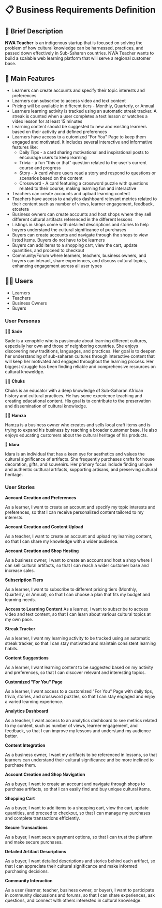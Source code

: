 # 📋 Business Requirements Definition

## 📝 Brief Description
**NWA Teacher** is an indigenous startup that is focused on solving the problem of how cultural knowledge can be harnessed, practices, and passed down effectively in Sub-Saharan countries. NWA Teacher wants to build a scalable web learning platform that will serve a regional customer base.

## 🧰 Main Features
* Learners can create accounts and specify their topic interests and preferences
* Learners can subscribe to access video and text content
* Pricing will be available in different tiers - Monthly, Quarterly, or Annual
* Learners learning activity is tracked using an automatic streak tracker. A streak is counted when a user completes a text lesson or watches a video lesson for at least 15 minutes
* Learning content should be suggested to new and existing learners based on their activity and defined preferences
* Learners have access to a cutomized "For You" Page to keep them engaged and motivated. It includes several interactive and informative features like:
  - Daily Tips - a card sharing motivational and inspirational posts to encourage users to keep learning
  - Trivia - a fun "this or that" question related to the user's current course and progress
  - Story - A card where users read a story and respond to questions or scenarios based on the content
  - Crossword - A card featuring a crossword puzzle with questions related to their course, making learning fun and interactive 
* Teachers can create accounts and upload learning content
* Teachers have access to analytics dashboard relevant metrics related to their content such as number of views, learner engagement, feedback, etcetera
* Business owners can create accounts and host shops where they sell different cultural artifacts referenced in the different lessons
* Listings in shops come with detailed descriptions and stories to help buyers understand the cultural significance of purchases
* Buyers can create accounts and navigate through the shops to view listed items. Buyers do not have to be learners
* Buyers can add items to a shopping cart, view the cart, update quantities, and proceed to checkout
* Community/Forum where learners, teachers, business owners, and buyers can interact, share experiences, and discuss cultural topics, enhancing engagement across all user types

## 👩‍💻 Users
* Learners
* Teachers
* Business Owners
* Buyers

### User Personas
**🧑‍🎓 Sade**

Sade is a xenophile who is passionate about learning different cultures, especially her own and those of neighboring countries. She enjoys discovering new traditions, languages, and practices. Her goal is to deepen her understanding of sub-saharan cultures through interactive content that will keep her motivated and engaged throughout the learning process. Her biggest struggle has been finding reliable and comprehensive resources on cultural knoweldge.

**🧑‍🏫 Chuks**

Chuks is an educator with a deep knowledge of Sub-Saharan African history and cultural practices. He has some experience teaching and creating educational content. His goal is to contribute to the preservation and dissemination of cultural knowledge.

**🧑‍🎨 Hamza**

Hamza is a business owner who creates and sells local craft items and is trying to expand his business by reaching a broader customer base. He also enjoys educating customers about the cultural heritage of his products.

**🛒 Idara**

Idara is an individual that has a keen eye for aesthetics and values the cultural significance of artifacts. She frequently purchases crafts for house decoration, gifts, and souvenirs. Her primary focus include finding unique and authentic cutltural artifacts, supporting artisans, and preserving cultural heritage.

### User Stories
**Account Creation and Preferences** 

As a learner, I want to create an account and specify my topic interests and preferences, so that I can receive personalized content tailored to my interests.

**Account Creation and Content Upload**

As a teacher, I want to create an account and upload my learning content, so that I can share my knowledge with a wider audience.

**Account Creation and Shop Hosting**

As a business owner, I want to create an account and host a shop where I can sell cultural artifacts, so that I can reach a wider customer base and increase sales.

**Subscription Tiers**

As a learner, I want to subscribe to different pricing tiers (Monthly, Quarterly, or Annual), so that I can choose a plan that fits my budget and learning needs.

**Access to Learning Content**
As a learner, I want to subscribe to access video and text content, so that I can learn about various cultural topics at my own pace.

**Streak Tracker**

As a learner, I want my learning activity to be tracked using an automatic streak tracker, so that I can stay motivated and maintain consistent learning habits.

**Content Suggestions**

As a learner, I want learning content to be suggested based on my activity and preferences, so that I can discover relevant and interesting topics.

**Customized "For You" Page**

As a learner, I want access to a customized "For You" Page with daily tips, trivia, stories, and crossword puzzles, so that I can stay engaged and enjoy a varied learning experience.

**Analytics Dashboard**

As a teacher, I want access to an analytics dashboard to see metrics related to my content, such as number of views, learner engagement, and feedback, so that I can improve my lessons and understand my audience better.

**Content Integration**

As a business owner, I want my artifacts to be referenced in lessons, so that learners can understand their cultural significance and be more inclined to purchase them.

**Account Creation and Shop Navigation**

As a buyer, I want to create an account and navigate through shops to purchase artifacts, so that I can easily find and buy unique cultural items.

**Shopping Cart**

As a buyer, I want to add items to a shopping cart, view the cart, update quantities, and proceed to checkout, so that I can manage my purchases and complete transactions efficiently.

**Secure Transactions**

As a buyer, I want secure payment options, so that I can trust the platform and make secure purchases.

**Detailed Artifact Descriptions**

As a buyer, I want detailed descriptions and stories behind each artifact, so that I can appreciate their cultural significance and make informed purchasing decisions.

**Community Interaction**

As a user (learner, teacher, business owner, or buyer), I want to participate in community discussions and forums, so that I can share experiences, ask questions, and connect with others interested in cultural knowledge.
